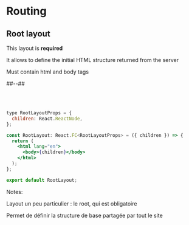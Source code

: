 <!-- .slide: class="two-column with-code " -->

# Routing

## Root layout

This layout is **required**

It allows to define the initial HTML structure returned from the server

Must contain html and body tags

##--##

<br/> <br/>

```jsx
type RootLayoutProps = {
  children: React.ReactNode,
};

const RootLayout: React.FC<RootLayoutProps> = ({ children }) => {
  return (
    <html lang="en">
      <body>{children}</body>
    </html>
  );
};

export default RootLayout;
```

Notes:

Layout un peu particulier : le root, qui est obligatoire

Permet de définir la structure de base partagée par tout le site
